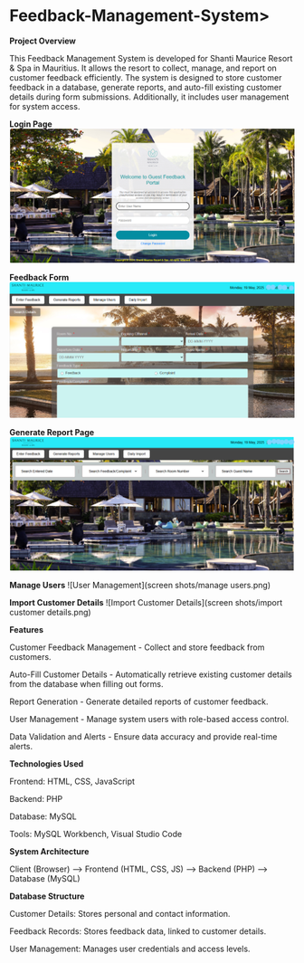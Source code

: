 # Feedback-Management-System>

<b>Project Overview</b>

This Feedback Management System is developed for Shanti Maurice Resort & Spa in Mauritius. It allows the resort to collect, manage, and report on customer feedback efficiently. The system is designed to store customer feedback in a database, generate reports, and auto-fill existing customer details during form submissions. Additionally, it includes user management for system access.

<b>Login Page</b>
![Login Page](https://github.com/LakshikaSew/Feedback-Management-System/blob/908205af1ea81b54aeda025f514e76c82ed7fd2c/screen%20shots/loging.png)

<b>Feedback Form</b>
![Feedback Form](https://github.com/LakshikaSew/Feedback-Management-System/blob/5703acbca7d86fc15064cb14892ecd0b3293905b/screen%20shots/feedback%20form.png)

<b>Generate Report Page</b>
![Report Generation](https://github.com/LakshikaSew/Feedback-Management-System/blob/74c9c7008adc7a4e0a602281d4f51e81e889a1bc/screen%20shots/generate%20report.png)

<b>Manage Users</b>
![User Management](screen shots/manage users.png)

<b>Import Customer Details</b>
![Import Customer Details](screen shots/import customer details.png)

<b>Features</b>

Customer Feedback Management - Collect and store feedback from customers.

Auto-Fill Customer Details - Automatically retrieve existing customer details from the database when filling out forms.

Report Generation - Generate detailed reports of customer feedback.

User Management - Manage system users with role-based access control.

Data Validation and Alerts - Ensure data accuracy and provide real-time alerts.

<b>Technologies Used</b>

Frontend: HTML, CSS, JavaScript

Backend: PHP

Database: MySQL

Tools: MySQL Workbench, Visual Studio Code

<b>System Architecture</b>

Client (Browser) --> Frontend (HTML, CSS, JS) --> Backend (PHP) --> Database (MySQL)

<b>Database Structure</b>

Customer Details: Stores personal and contact information.

Feedback Records: Stores feedback data, linked to customer details.

User Management: Manages user credentials and access levels.
